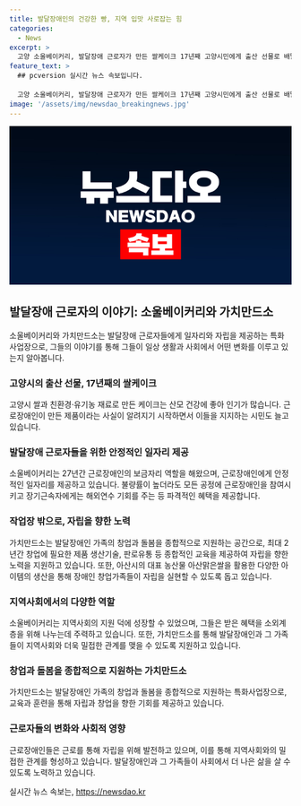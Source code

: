 ```yaml
---
title: 발달장애인의 건강한 빵, 지역 입맛 사로잡는 힘
categories:
  - News
excerpt: >
  고양 소울베이커리, 발달장애 근로자가 만든 쌀케이크 17년째 고양시민에게 출산 선물로 배달 중. 근로자들의 특별한 능력에 귀띔, 40대 최고령 근로자는 20년 경력. 직업재활시설에서 모든 공정에 근로장애인 참여, 최저임금만 받는 경우가 많아 임금격차를 줄이기 위한 노력도 진행 중. 지역사회 활동, 노숙인에게 빵을 후원하는 등 나눔활동 진행. 중소벤처기업부가 발달장애인 가족의 창업·돌봄 공간인 가치만드소 7번째 센터가 5월 충남 아산시에 개소.
feature_text: >
  ## pcversion 실시간 뉴스 속보입니다.

  고양 소울베이커리, 발달장애 근로자가 만든 쌀케이크 17년째 고양시민에게 출산 선물로 배달 중. 근로자들의 특별한 능력에 귀띔, 40대 최고령 근로자는 20년 경력. 직업재활시설에서 모든 공정에 근로장애인 참여, 최저임금만 받는 경우가 많아 임금격차를 줄이기 위한 노력도 진행 중. 지역사회 활동, 노숙인에게 빵을 후원하는 등 나눔활동 진행. 중소벤처기업부가 발달장애인 가족의 창업·돌봄 공간인 가치만드소 7번째 센터가 5월 충남 아산시에 개소.
image: '/assets/img/newsdao_breakingnews.jpg'
---
```


<p><img src="/assets/img/newsdao_breakingnews.jpg" alt="pcversion 속보" /></p>

<h2 data-ke-size="size26">발달장애 근로자의 이야기: 소울베이커리와 가치만드소</h2>

<p data-ke-size="size16">소울베이커리와 가치만드소는 발달장애 근로자들에게 일자리와 자립을 제공하는 특화사업장으로, 그들의 이야기를 통해 그들이 일상 생활과 사회에서 어떤 변화를 이루고 있는지 알아봅니다.</p>

<h3 data-ke-size="size21">고양시의 출산 선물, 17년째의 쌀케이크</h3>

<p data-ke-size="size16">고양시 쌀과 친환경·유기농 재료로 만든 케이크는 산모 건강에 좋아 인기가 많습니다. 근로장애인이 만든 제품이라는 사실이 알려지기 시작하면서 이들을 지지하는 시민도 늘고 있습니다.</p>

<h3 data-ke-size="size21">발달장애 근로자들을 위한 안정적인 일자리 제공</h3>

<p data-ke-size="size16">소울베이커리는 27년간 근로장애인의 보금자리 역할을 해왔으며, 근로장애인에게 안정적인 일자리를 제공하고 있습니다. 불량률이 높더라도 모든 공정에 근로장애인을 참여시키고 장기근속자에게는 해외연수 기회를 주는 등 파격적인 혜택을 제공합니다.</p>

<h3 data-ke-size="size21">작업장 밖으로, 자립을 향한 노력</h3>

<p data-ke-size="size16">가치만드소는 발달장애인 가족의 창업과 돌봄을 종합적으로 지원하는 공간으로, 최대 2년간 창업에 필요한 제품 생산기술, 판로유통 등 종합적인 교육을 제공하여 자립을 향한 노력을 지원하고 있습니다. 또한, 아산시의 대표 농산물 아산맑은쌀을 활용한 다양한 아이템의 생산을 통해 장애인 창업가족들이 자립을 실현할 수 있도록 돕고 있습니다.</p>

<h3 data-ke-size="size21">지역사회에서의 다양한 역할</h3>

<p data-ke-size="size16">소울베이커리는 지역사회의 지원 덕에 성장할 수 있었으며, 그들은 받은 혜택을 소외계층을 위해 나누는데 주력하고 있습니다. 또한, 가치만드소를 통해 발달장애인과 그 가족들이 지역사회와 더욱 밀접한 관계를 맺을 수 있도록 지원하고 있습니다.</p>

<h3 data-ke-size="size21">창업과 돌봄을 종합적으로 지원하는 가치만드소</h3>

<p data-ke-size="size16">가치만드소는 발달장애인 가족의 창업과 돌봄을 종합적으로 지원하는 특화사업장으로, 교육과 훈련을 통해 자립과 창업을 향한 기회를 제공하고 있습니다.</p>

<h3 data-ke-size="size21">근로자들의 변화와 사회적 영향</h3>

<p data-ke-size="size16">근로장애인들은 근로를 통해 자립을 위해 발전하고 있으며, 이를 통해 지역사회와의 밀접한 관계를 형성하고 있습니다. 발달장애인과 그 가족들이 사회에서 더 나은 삶을 살 수 있도록 노력하고 있습니다.</p>
실시간 뉴스 속보는, <a href="https://newsdao.kr" rel="dofollow">https://newsdao.kr</a>


